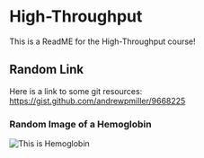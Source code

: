 # High-Throughput

This is a ReadME for the High-Throughput course!

## Random Link

Here is a link to some git resources: https://gist.github.com/andrewpmiller/9668225

### Random Image of a Hemoglobin

![This is Hemoglobin]([https://myoctocat.com/assets/images/base-octocat.svg](https://de.wikipedia.org/wiki/H%C3%A4moglobin#/media/Datei:1GZX_Haemoglobin.png))
